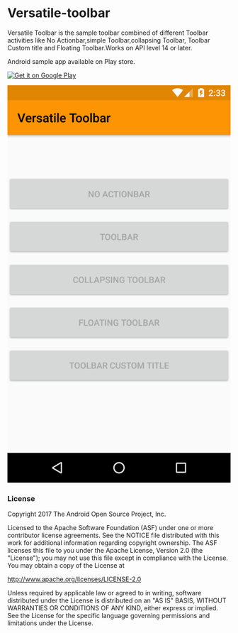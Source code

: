 # Versatile-toolbar
Versatile Toolbar is the sample toolbar combined of different Toolbar activities like No Actionbar,simple Toolbar,collapsing Toolbar, Toolbar Custom title and Floating Toolbar.Works on API level 14 or later.


Android sample app available on Play store.
<p><a href="https://play.google.com/store/apps/details?id=com.hossain.versatile.toolbar"><img height="60px" alt="Get it on Google Play" src="https://camo.githubusercontent.com/b908ff6651d5ec11d504a37d2f441de9bc1362bc/68747470733a2f2f706c61792e676f6f676c652e636f6d2f696e746c2f656e5f75732f6261646765732f696d616765732f617070732f656e2d706c61792d62616467652e706e67" data-canonical-src="https://play.google.com/intl/en_us/badges/images/apps/en-play-badge.png" style="max-width:100%;"></a></p>

![alt text][logo]

[logo]: https://github.com/mdhossain026/Versatile-toolbar/blob/development/art/versatile-toolbar-logo.png "test "

### License

Copyright 2017 The Android Open Source Project, Inc.

Licensed to the Apache Software Foundation (ASF) under one or more contributor license agreements. See the NOTICE file distributed with this work for additional information regarding copyright ownership. The ASF licenses this file to you under the Apache License, Version 2.0 (the "License"); you may not use this file except in compliance with the License. You may obtain a copy of the License at

http://www.apache.org/licenses/LICENSE-2.0

Unless required by applicable law or agreed to in writing, software distributed under the License is distributed on an "AS IS" BASIS, WITHOUT WARRANTIES OR CONDITIONS OF ANY KIND, either express or implied. See the License for the specific language governing permissions and limitations under the License.
